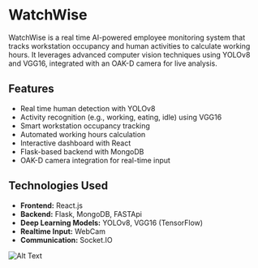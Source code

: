 # WatchWise
WatchWise is a real time AI-powered employee monitoring system that tracks workstation occupancy and human activities to calculate working hours. It leverages advanced computer vision techniques using YOLOv8 and VGG16, integrated with an OAK-D camera for live analysis.

## Features
- Real time human detection with YOLOv8
- Activity recognition (e.g., working, eating, idle) using VGG16
- Smart workstation occupancy tracking
- Automated working hours calculation
- Interactive dashboard with React
- Flask-based backend with MongoDB
- OAK-D camera integration for real-time input

## Technologies Used

- **Frontend:** React.js  
- **Backend:** Flask, MongoDB, FASTApi  
- **Deep Learning Models:** YOLOv8, VGG16 (TensorFlow)  
- **Realtime Input:** WebCam
- **Communication:** Socket.IO

![Alt Text](Desktop/jhs.jpg)
